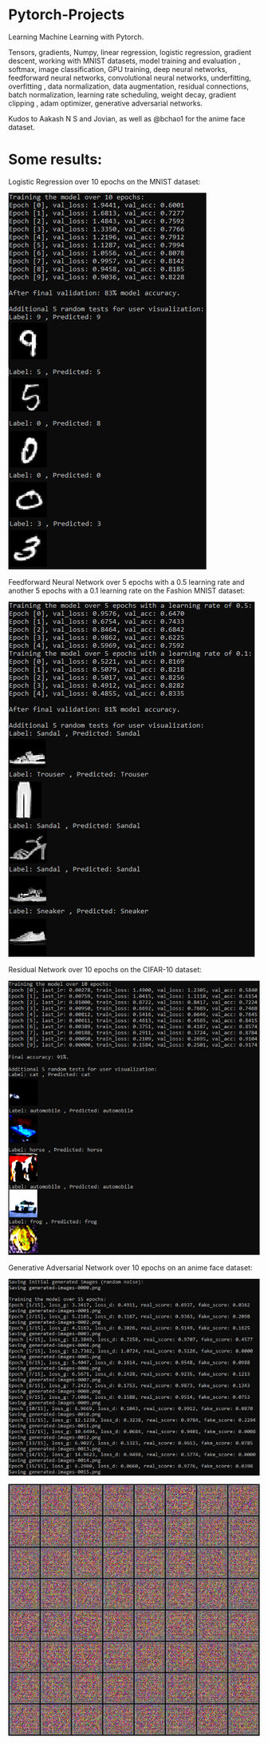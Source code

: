 # Pytorch-Projects

Learning Machine Learning with Pytorch.

Tensors, gradients, Numpy, linear regression, logistic regression, gradient descent, working with MNIST datasets, model training and evaluation
, softmax, image classification, GPU training, deep neural networks, feedforward neural networks, convolutional neural networks, underfitting, overfitting
, data normalization, data augmentation, residual connections, batch normalization, learning rate scheduling, weight decay, gradient clipping
, adam optimizer, generative adversarial networks.

Kudos to Aakash N S and Jovian, as well as @bchao1 for the anime face dataset.

# Some results:

Logistic Regression over 10 epochs on the MNIST dataset:

![Logistic Regression results](img/results_1.png)

Feedforward Neural Network over 5 epochs with a 0.5 learning rate and another 5 epochs with a 0.1 learning rate on the Fashion MNIST dataset:

![Feedforward Neural Network results](img/results_2.png)

Residual Network over 10 epochs on the CIFAR-10 dataset:

![Residual Network results](img/results_3.png)

Generative Adversarial Network over 10 epochs on an anime face dataset:

![Generative Adversarial Network results](img/results_4.png)

![Generative Adversarial Network results gif](img/gans_training.gif)
